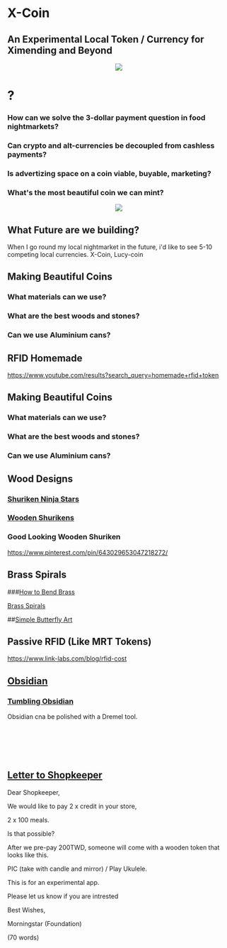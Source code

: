 # X-Coin

## An Experimental Local Token / Currency for Ximending and Beyond

<p align="center">
<img src="https://raw.githubusercontent.com/Morningstar88/X/main/pics/midnight-first-screen.png">
</p>

# ?

### How can we solve the 3-dollar payment question in food nightmarkets?
### Can crypto and alt-currencies be decoupled from cashless payments?
### Is advertizing space on a coin viable, buyable, marketing?
### What's the most beautiful coin we can mint?

<p align="center">
<img src="https://raw.githubusercontent.com/Morningstar88/X/main/pics/Kalki-Better-Screenshot.png">
</p>

## What Future are we building?

When I go round my local nightmarket in the future, i'd like to see 5-10 competing local currencies. X-Coin, Lucy-coin

## Making Beautiful Coins

### What materials can we use?
### What are the best woods and stones?
### Can we use Aluminium cans?


## RFID Homemade

https://www.youtube.com/results?search_query=homemade+rfid+token

## Making Beautiful Coins

### What materials can we use?
### What are the best woods and stones?
### Can we use Aluminium cans?

## Wood Designs

### [Shuriken Ninja Stars](https://www.shutterstock.com/search/ninja-throwing-star?image_type=vector)

### [Wooden Shurikens](https://www.google.com/search?q=wooden+shuriken&newwindow=1&sxsrf=AJOqlzUXez2gU1kTC45liPuuXtt8AyuZbw:1673155444763&source=lnms&tbm=isch&sa=X&ved=2ahUKEwibmsHfnbf8AhWLH3AKHSCBBbYQ_AUoAXoECAIQAw&biw=911&bih=429&dpr=1.5)

### Good Looking Wooden Shuriken

https://www.pinterest.com/pin/643029653047218272/

## Brass Spirals

###[How to Bend Brass](https://briskhand.com/soften-brass-for-bending/)

[Brass Spirals](https://www.google.com/search?q=brass+coil+spiral&newwindow=1&sxsrf=AJOqlzVquErNMWcs0M3hRPJ3yu9FTdbH2Q:1673129275196&source=lnms&tbm=isch&sa=X&ved=2ahUKEwjX2_GgvLb8AhXQ_WEKHX_QAuoQ_AUoAXoECAEQAw&biw=911&bih=429&dpr=1.5)

##[Simple Butterfly Art](https://youtu.be/LKaRHBE0RIs)

## Passive RFID (Like MRT Tokens)

https://www.link-labs.com/blog/rfid-cost


## [Obsidian](https://www.google.com/search?q=obsidian+token&newwindow=1&sxsrf=ALiCzsYnH31Rw8m8BZ7XQWo0Y_LOT2XZxw:1672969562943&source=lnms&tbm=isch&sa=X&ved=2ahUKEwigr5Ok6bH8AhUaat4KHfC3BUYQ_AUoAnoECAEQBA&biw=911&bih=429&dpr=1.5)

### [Tumbling Obsidian](https://www.google.com/search?q=how+to+tumble+polish+obsidian&newwindow=1&sxsrf=AJOqlzXK3KOdFCWVOBuX02SkPUP4haW48Q%3A1673155727737&ei=j1S6Y9fXLNKDoASC9KGYDQ&ved=0ahUKEwiX27jmnrf8AhXSAYgKHQJ6CNMQ4dUDCA8&uact=5&oq=how+to+tumble+polish+obsidian&gs_lcp=Cgxnd3Mtd2l6LXNlcnAQAzIFCAAQgAQyBQgAEIYDMgUIABCGAzIFCAAQhgM6CggAEEcQ1gQQsAM6BwgjEOoCECc6BAgjECc6CwguEIAEEMcBENEDOgUILhCABDoECAAQQzoHCC4Q1AIQQzoICC4QgAQQ1AI6CAguENQCEJECOgUIABCRAjoKCAAQgAQQhwIQFDoGCAAQFhAeSgQIQRgASgQIRhgAUO4HWKUuYK8waARwAXgAgAFhiAHyDZIBAjI5mAEAoAEBsAEKyAEIwAEB&sclient=gws-wiz-serp)

Obsidian cna be polished with a Dremel tool. 

<br>
<br>
<br>
<br>

## [Letter to Shopkeeper](https://docs.google.com/document/d/10DpnajfbLqazDsTCYXLW8dzyd9WP7qcSgT1uLm0Vi0M/edit)

Dear Shopkeeper,

We would like to pay 2 x credit in your store, 

2 x 100 meals.

Is that possible?

After we pre-pay 200TWD, someone will come with a wooden token that looks like this.

PIC (take with candle and mirror) / Play Ukulele. 

This is for an experimental app. 

Please let us know if you are intrested

Best Wishes,

Morningstar (Foundation)

(70 words)





